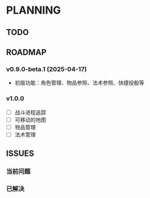 # PLANNING

## TODO

## ROADMAP

### v0.9.0-beta.1 (2025-04-17)
- 初版功能：角色管理、物品参照、法术参照、快捷投骰等

### v1.0.0
- [ ] 战斗进程追踪
- [ ] 可移动的地图
- [ ] 物品管理
- [ ] 法术管理

## ISSUES

### 当前问题

### 已解决
